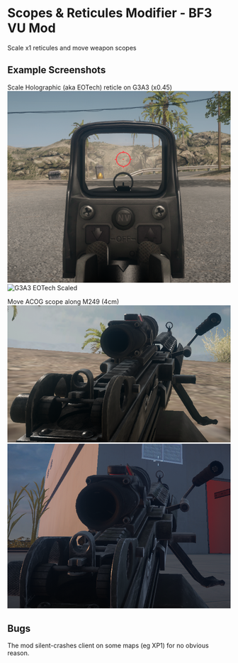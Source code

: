 # Scopes & Reticules Modifier - BF3 VU Mod

Scale x1 reticules and move weapon scopes

## Example Screenshots

Scale Holographic (aka EOTech) reticle on G3A3 (x0.45)
![G3A3 EOTech Original](screenshots/G3A3-EOTech-Original.PNG) ![G3A3 EOTech Scaled](screenshots/G3A3-EOTech-x0.8.PNG)

Move ACOG scope along M249 (4cm)
![M249 Acog Original](screenshots/M249-Acog-Original.PNG) ![M249 Acog moved](screenshots/M249-Acog-4cm.PNG)

## Bugs

The mod silent-crashes client on some maps (eg XP1) for no obvious reason.